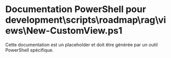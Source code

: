 # Documentation PowerShell pour development\scripts\roadmap\rag\views\New-CustomView.ps1

Cette documentation est un placeholder et doit être générée par un outil PowerShell spécifique.
